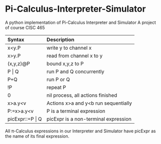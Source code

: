 # Pi-Calculus-Interpreter-Simulator
A python implementation of Pi-Calculus Interpreter and Simulator
A project of course CISC 465

| Syntax  | Description  |  
| :-------------- |:---------------| 
| x<y.P      | write y to channel x | 
| x>y.P      | read from channel x to y       |   
| (x,y,z)@P | bound x,y,z to P        |   
| P &#124; Q      | run P and Q concurrently | 
| P+Q      | run P or Q       |   
| !P | repeat P        |    
| 0      | nil process, all actions finished | 
| x>a.y<v      | Actions x>a and y<b run sequentially       |   
| P:=x>a.y<v | P is a terminal expression        |   
| picExpr::=P &#124; Q| picExpr is a non-terminal expression | 
 
All π-Calculus expressions in our Interpreter and Simulator have picExpr as the name of its final expression.  
